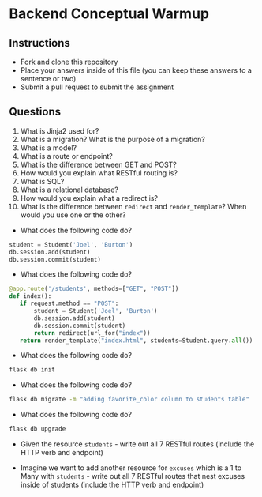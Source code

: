 # Backend Conceptual Warmup

## Instructions

- Fork and clone this repository
- Place your answers inside of this file (you can keep these answers to a sentence or two)
- Submit a pull request to submit the assignment

## Questions

1. What is Jinja2 used for?
2. What is a migration? What is the purpose of a migration?
3. What is a model?
4. What is a route or endpoint?
5. What is the difference between GET and POST?
5. How would you explain what RESTful routing is?
6. What is SQL?
7. What is a relational database?
8. How would you explain what a redirect is?
9. What is the difference between `redirect` and `render_template`? When would you use one or the other?

- What does the following code do?

```py
student = Student('Joel', 'Burton')
db.session.add(student)
db.session.commit(student)
```

- What does the following code do?

```py
@app.route('/students', methods=["GET", "POST"])
def index():
   if request.method == "POST":
       student = Student('Joel', 'Burton')
       db.session.add(student)
       db.session.commit(student) 
       return redirect(url_for("index"))
   return render_template("index.html", students=Student.query.all())
```

- What does the following code do?

```sh
flask db init
```

- What does the following code do?

```sh
flask db migrate -m "adding favorite_color column to students table"
```

- What does the following code do?

```sh
flask db upgrade
```

- Given the resource `students` - write out all 7 RESTful routes (include the HTTP verb and endpoint)

- Imagine we want to add another resource for `excuses` which is a 1 to Many with `students` - write out all 7 RESTful routes that nest excuses inside of students (include the HTTP verb and endpoint)




